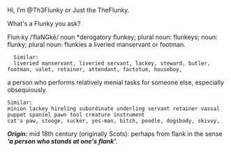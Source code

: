 Hi, I’m @Th3Flunky or Just the TheFlunky. 

What's a Flunky you ask? 
  
Flun·ky
/ˈfləNGkē/
noun *derogatory
flunkey; plural noun: flunkeys; noun: flunky; plural noun: flunkies a liveried manservant or footman.
  
      Similar:
      liveried manservant, liveried servant, lackey, steward, butler, footman, valet, retainer, attendant, factotum, houseboy,

a person who performs relatively menial tasks for someone else, especially obsequiously.

    Similar:
    minion lackey hireling subordinate underling servant retainer vassal puppet spaniel pawn tool creature instrument 
    cat's paw, stooge, sucker, yes-man, bitch, poodle, dogsbody, skivvy,
    
***Origin:***
mid 18th century (originally Scots): perhaps from flank in the sense ***‘a person who stands at one's flank’***.


<!---
Th3Flunky/Th3Flunky is a ✨ special ✨ repository because its `README.md` (this file) appears on your GitHub profile.
You can click the Preview link to take a look at your changes.
--->
